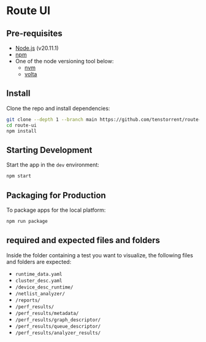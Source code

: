 # Route UI

## Pre-requisites

- [Node.js](https://nodejs.org/en/download/) (v20.11.1)
- [npm](https://www.npmjs.com/get-npm)
- One of the node versioning tool below:
  - [nvm](http://nvm.sh)
  - [volta](https://volta.sh)

## Install

Clone the repo and install dependencies:

```bash
git clone --depth 1 --branch main https://github.com/tenstorrent/route-ui.git
cd route-ui
npm install
```

## Starting Development

Start the app in the `dev` environment:

```bash
npm start
```

## Packaging for Production

To package apps for the local platform:

```bash
npm run package
```


## required and expected files and folders

Inside the folder containing a test you want to visualize, the following files and folders are expected:

- `runtime_data.yaml`
- `cluster_desc.yaml`
- `/device_desc_runtime/`
- `/netlist_analyzer/`
- `/reports/`
- `/perf_results/`
- `/perf_results/metadata/`
- `/perf_results/graph_descriptor/`
- `/perf_results/queue_descriptor/`
- `/perf_results/analyzer_results/`
